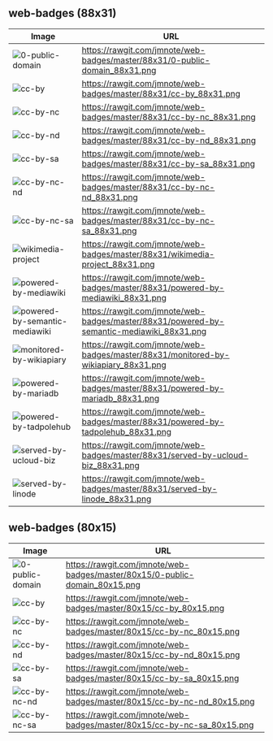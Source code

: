 ## web-badges (88x31)

Image | URL
--- | ---
![0-public-domain](https://rawgit.com/jmnote/web-badges/master/88x31/0-public-domain_88x31.png) | https://rawgit.com/jmnote/web-badges/master/88x31/0-public-domain_88x31.png
![cc-by](https://rawgit.com/jmnote/web-badges/master/88x31/cc-by_88x31.png) | https://rawgit.com/jmnote/web-badges/master/88x31/cc-by_88x31.png
![cc-by-nc](https://rawgit.com/jmnote/web-badges/master/88x31/cc-by-nc_88x31.png) | https://rawgit.com/jmnote/web-badges/master/88x31/cc-by-nc_88x31.png
![cc-by-nd](https://rawgit.com/jmnote/web-badges/master/88x31/cc-by-nd_88x31.png) | https://rawgit.com/jmnote/web-badges/master/88x31/cc-by-nd_88x31.png
![cc-by-sa](https://rawgit.com/jmnote/web-badges/master/88x31/cc-by-sa_88x31.png) | https://rawgit.com/jmnote/web-badges/master/88x31/cc-by-sa_88x31.png
![cc-by-nc-nd](https://rawgit.com/jmnote/web-badges/master/88x31/cc-by-nc-nd_88x31.png) | https://rawgit.com/jmnote/web-badges/master/88x31/cc-by-nc-nd_88x31.png
![cc-by-nc-sa](https://rawgit.com/jmnote/web-badges/master/88x31/cc-by-nc-sa_88x31.png) | https://rawgit.com/jmnote/web-badges/master/88x31/cc-by-nc-sa_88x31.png   
![wikimedia-project](https://rawgit.com/jmnote/web-badges/master/88x31/wikimedia-project_88x31.png) | https://rawgit.com/jmnote/web-badges/master/88x31/wikimedia-project_88x31.png   
![powered-by-mediawiki](https://rawgit.com/jmnote/web-badges/master/88x31/powered-by-mediawiki_88x31.png) | https://rawgit.com/jmnote/web-badges/master/88x31/powered-by-mediawiki_88x31.png   
![powered-by-semantic-mediawiki](https://rawgit.com/jmnote/web-badges/master/88x31/powered-by-semantic-mediawiki_88x31.png) | https://rawgit.com/jmnote/web-badges/master/88x31/powered-by-semantic-mediawiki_88x31.png
![monitored-by-wikiapiary](https://rawgit.com/jmnote/web-badges/master/88x31/monitored-by-wikiapiary_88x31.png) | https://rawgit.com/jmnote/web-badges/master/88x31/monitored-by-wikiapiary_88x31.png
![powered-by-mariadb](https://rawgit.com/jmnote/web-badges/master/88x31/powered-by-mariadb_88x31.png) | https://rawgit.com/jmnote/web-badges/master/88x31/powered-by-mariadb_88x31.png
![powered-by-tadpolehub](https://rawgit.com/jmnote/web-badges/master/88x31/powered-by-tadpolehub_88x31.png) | https://rawgit.com/jmnote/web-badges/master/88x31/powered-by-tadpolehub_88x31.png
![served-by-ucloud-biz](https://rawgit.com/jmnote/web-badges/master/88x31/served-by-ucloud-biz_88x31.png) | https://rawgit.com/jmnote/web-badges/master/88x31/served-by-ucloud-biz_88x31.png   
![served-by-linode](https://rawgit.com/jmnote/web-badges/master/88x31/served-by-linode_88x31.png) | https://rawgit.com/jmnote/web-badges/master/88x31/served-by-linode_88x31.png


## web-badges (80x15)

Image | URL
--- | ---
![0-public-domain](https://rawgit.com/jmnote/web-badges/master/80x15/0-public-domain_80x15.png) | https://rawgit.com/jmnote/web-badges/master/80x15/0-public-domain_80x15.png
![cc-by](https://rawgit.com/jmnote/web-badges/master/80x15/cc-by_80x15.png) | https://rawgit.com/jmnote/web-badges/master/80x15/cc-by_80x15.png
![cc-by-nc](https://rawgit.com/jmnote/web-badges/master/80x15/cc-by-nc_80x15.png) | https://rawgit.com/jmnote/web-badges/master/80x15/cc-by-nc_80x15.png
![cc-by-nd](https://rawgit.com/jmnote/web-badges/master/80x15/cc-by-nd_80x15.png) | https://rawgit.com/jmnote/web-badges/master/80x15/cc-by-nd_80x15.png
![cc-by-sa](https://rawgit.com/jmnote/web-badges/master/80x15/cc-by-sa_80x15.png) | https://rawgit.com/jmnote/web-badges/master/80x15/cc-by-sa_80x15.png
![cc-by-nc-nd](https://rawgit.com/jmnote/web-badges/master/80x15/cc-by-nc-nd_80x15.png) | https://rawgit.com/jmnote/web-badges/master/80x15/cc-by-nc-nd_80x15.png
![cc-by-nc-sa](https://rawgit.com/jmnote/web-badges/master/80x15/cc-by-nc-sa_80x15.png) | https://rawgit.com/jmnote/web-badges/master/80x15/cc-by-nc-sa_80x15.png   

